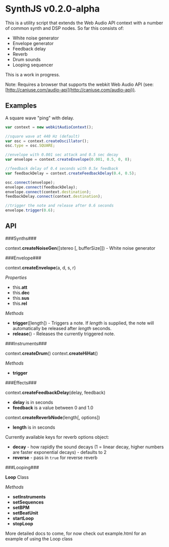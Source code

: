SynthJS v0.2.0-alpha
===================

This is a utility script that extends the Web Audio API context with a number of common synth and DSP nodes. So far this consists of:

* White noise generator
* Envelope generator
* Feedback delay
* Reverb
* Drum sounds
* Looping sequencer

This is a work in progress.

Note: Requires a browser that supports the webkit Web Audio API (see: [http://caniuse.com/audio-api](http://caniuse.com/audio-api)).

Examples
--------

A square wave "ping" with delay.

```js
var context = new webkitAudioContext();

//square wave at 440 Hz (default)
var osc = context.createOscillator();
osc.type = osc.SQUARE;

//envelope with 0.001 sec attack and 0.5 sec decay
var envelope = context.createEnvelope(0.001, 0.5, 0, 0);

//feedback delay of 0.4 seconds with 0.5x feedback
var feedbackDelay = context.createFeedbackDelay(0.4, 0.5);

osc.connect(envelope);
envelope.connect(feedbackDelay);
envelope.connect(context.destination);
feedbackDelay.connect(context.destination);

//trigger the note and release after 0.6 seconds
envelope.trigger(0.6);
```	

API
----

###Synths###

context.**createNoiseGen**([stereo [, bufferSize]]) - White noise generator

###Envelope###

context.**createEnvelope**(a, d, s, r)

*Properties*

* this.**att**
* this.**dec**
* this.**sus**
* this.**rel**

*Methods*

* **trigger**([length]) - Triggers a note. If *length* is supplied, the note will automatically be released after *length* seconds.
* **release**() - Releases the currently triggered note.

###Instruments###

context.**createDrum**()
context.**createHiHat**()

*Methods*

* **trigger**

###Effects###

context.**createFeedbackDelay**(delay, feedback)

* **delay** is in seconds
* **feedback** is a value between 0 and 1.0

context.**createReverbNode**(length[, options])

* **length** is in seconds

Currently available keys for reverb options object:
* **decay** - how rapidly the sound decays (1 = linear decay, higher numbers are faster exponential decays) - defaults to 2
* **reverse** - pass in `true` for reverse reverb

###Looping###

**Loop** Class

*Methods*

* **setInstruments**
* **setSequences**
* **setBPM**
* **setBeatUnit**
* **startLoop**
* **stopLoop**

More detailed docs to come, for now check out example.html for an example of using the Loop class

